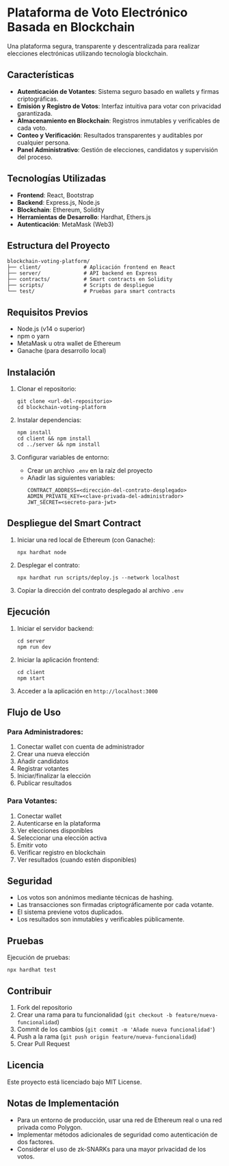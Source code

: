 # Plataforma de Voto Electrónico Basada en Blockchain

Una plataforma segura, transparente y descentralizada para realizar elecciones electrónicas utilizando tecnología blockchain.

## Características

- **Autenticación de Votantes**: Sistema seguro basado en wallets y firmas criptográficas.
- **Emisión y Registro de Votos**: Interfaz intuitiva para votar con privacidad garantizada.
- **Almacenamiento en Blockchain**: Registros inmutables y verificables de cada voto.
- **Conteo y Verificación**: Resultados transparentes y auditables por cualquier persona.
- **Panel Administrativo**: Gestión de elecciones, candidatos y supervisión del proceso.

## Tecnologías Utilizadas

- **Frontend**: React, Bootstrap
- **Backend**: Express.js, Node.js
- **Blockchain**: Ethereum, Solidity
- **Herramientas de Desarrollo**: Hardhat, Ethers.js
- **Autenticación**: MetaMask (Web3)

## Estructura del Proyecto

```
blockchain-voting-platform/
├── client/              # Aplicación frontend en React
├── server/              # API backend en Express
├── contracts/           # Smart contracts en Solidity
├── scripts/             # Scripts de despliegue
└── test/                # Pruebas para smart contracts
```

## Requisitos Previos

- Node.js (v14 o superior)
- npm o yarn
- MetaMask u otra wallet de Ethereum
- Ganache (para desarrollo local)

## Instalación

1. Clonar el repositorio:
   ```
   git clone <url-del-repositorio>
   cd blockchain-voting-platform
   ```

2. Instalar dependencias:
   ```
   npm install
   cd client && npm install
   cd ../server && npm install
   ```

3. Configurar variables de entorno:
   - Crear un archivo `.env` en la raíz del proyecto
   - Añadir las siguientes variables:
     ```
     CONTRACT_ADDRESS=<dirección-del-contrato-desplegado>
     ADMIN_PRIVATE_KEY=<clave-privada-del-administrador>
     JWT_SECRET=<secreto-para-jwt>
     ```

## Despliegue del Smart Contract

1. Iniciar una red local de Ethereum (con Ganache):
   ```
   npx hardhat node
   ```

2. Desplegar el contrato:
   ```
   npx hardhat run scripts/deploy.js --network localhost
   ```

3. Copiar la dirección del contrato desplegado al archivo `.env`

## Ejecución

1. Iniciar el servidor backend:
   ```
   cd server
   npm run dev
   ```

2. Iniciar la aplicación frontend:
   ```
   cd client
   npm start
   ```

3. Acceder a la aplicación en `http://localhost:3000`

## Flujo de Uso

### Para Administradores:
1. Conectar wallet con cuenta de administrador
2. Crear una nueva elección
3. Añadir candidatos
4. Registrar votantes
5. Iniciar/finalizar la elección
6. Publicar resultados

### Para Votantes:
1. Conectar wallet
2. Autenticarse en la plataforma
3. Ver elecciones disponibles
4. Seleccionar una elección activa
5. Emitir voto
6. Verificar registro en blockchain
7. Ver resultados (cuando estén disponibles)

## Seguridad

- Los votos son anónimos mediante técnicas de hashing.
- Las transacciones son firmadas criptográficamente por cada votante.
- El sistema previene votos duplicados.
- Los resultados son inmutables y verificables públicamente.

## Pruebas

Ejecución de pruebas:
```
npx hardhat test
```

## Contribuir

1. Fork del repositorio
2. Crear una rama para tu funcionalidad (`git checkout -b feature/nueva-funcionalidad`)
3. Commit de los cambios (`git commit -m 'Añade nueva funcionalidad'`)
4. Push a la rama (`git push origin feature/nueva-funcionalidad`)
5. Crear Pull Request

## Licencia

Este proyecto está licenciado bajo MIT License.

## Notas de Implementación

- Para un entorno de producción, usar una red de Ethereum real o una red privada como Polygon.
- Implementar métodos adicionales de seguridad como autenticación de dos factores.
- Considerar el uso de zk-SNARKs para una mayor privacidad de los votos.

